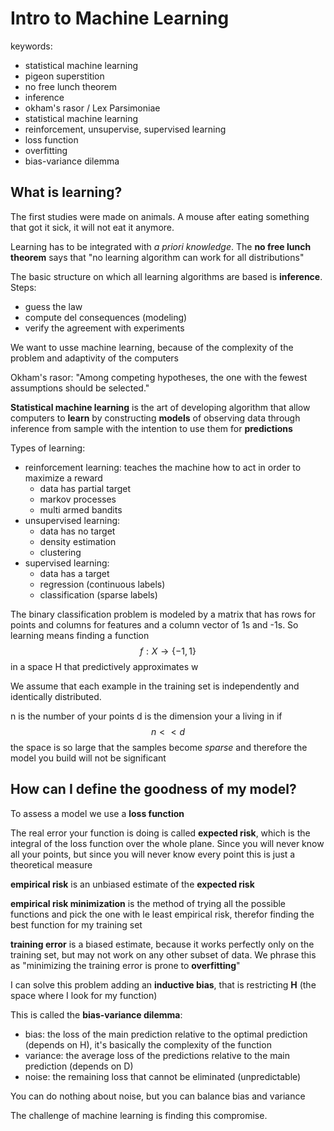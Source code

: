 # Intro to Machine Learning
keywords:
- statistical machine learning
- pigeon superstition
- no free lunch theorem
- inference
- okham's rasor / Lex Parsimoniae
- statistical machine learning
- reinforcement, unsupervise, supervised learning
- loss function
- overfitting
- bias-variance dilemma

## What is learning?
The first studies were made on animals. A mouse after eating something that got it sick, it will not eat it anymore.

Learning has to be integrated with _a priori knowledge_. 
The **no free lunch theorem** says that "no learning algorithm can work for all distributions"

The basic structure on which all learning algorithms are based is **inference**. Steps:
- guess the law
- compute del consequences (modeling)
- verify the agreement with experiments

We want to usse machine learning, because of the complexity of the problem and adaptivity of the computers

Okham's rasor: "Among competing hypotheses, the one with the fewest assumptions should be selected."

**Statistical machine learning** is the art of developing algorithm that allow computers to **learn** by constructing **models** of observing data through inference from sample with the intention  to use them for **predictions**

Types of learning:
- reinforcement learning: teaches the machine how to act in order to maximize a reward
    * data has partial target
    * markov processes
    * multi armed bandits
- unsupervised learning:
    * data has no target
    * density estimation
    * clustering
- supervised learning:
    * data has a target
    * regression (continuous labels)
    * classification (sparse labels)
    
The binary classification problem is modeled by a matrix that has rows for points and columns for features and a column vector of 1s and -1s.
So learning means finding a function $$f:X\to \{-1,1\}$$ in a space H that predictively approximates w

We assume that each example in the training set is independently and identically distributed.

n is the number of your points
d is the dimension your a living in
if $$n\lt\lt d$$ the space is so large that the samples become _sparse_ and therefore the model you build will not be significant

## How can I define the goodness of my model?
To assess a model we use a **loss function**

The real error your function is doing is called **expected risk**, which is the integral of the loss function over the whole plane.
Since you will never know all your points, but since you will never know every point this is just a theoretical measure

**empirical risk** is an unbiased estimate of the **expected risk**

**empirical risk minimization** is the method of trying all the possible functions and pick the one with le least empirical risk, therefor finding the best function for my training set

**training error** is a biased estimate, because it works perfectly only on the training set, but may not work on any other subset of data.
We phrase this as "minimizing the training error is prone to **overfitting**"

I can solve this problem adding an **inductive bias**, that is restricting **H** (the space where I look for my function)

This is called the **bias-variance dilemma**:
- bias: the loss of the main prediction relative to the optimal prediction (depends on H), it's basically the complexity of the function
- variance: the average loss of the predictions relative to the main prediction (depends on D)
- noise: the remaining loss that cannot be eliminated (unpredictable)

You can do nothing about noise, but you can balance bias and variance

The challenge of machine learning is finding this compromise.
